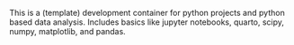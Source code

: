 This is a (template) development container for python projects and python based data analysis.  Includes basics like jupyter notebooks, quarto, scipy, numpy, matplotlib, and pandas.
